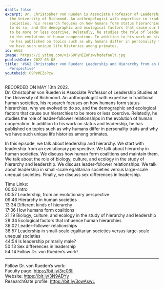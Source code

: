 ```yaml
---
draft: false
excerpt: Dr. Christopher von Rueden is Associate Professor of Leadership Studies at
  the University of Richmond. An anthropologist with expertise in traditional human
  societies, his research focuses on how humans form status hierarchies, why we evolved
  to do so, and the demographic and ecological factors that cause our hierarchies
  to be more or less coercive. Relatedly, he studies the role of leader-follower relationships
  in the evolution of human cooperation. In addition to his work on status and leadership,
  he has published on topics such as why humans differ in personality traits and why
  we have such unique life histories among primates.
id: e662
image: https://i.ytimg.com/vi/G9PyMEZoPzw/hqdefault.jpg
publishDate: 2022-08-08
title: '#662 Christopher von Rueden: Leadership and Hierarchy from an Evolutionary
  Perspective'
youtubeid: G9PyMEZoPzw
---
```

RECORDED ON MAY 13th 2022.  
Dr. Christopher von Rueden is Associate Professor of Leadership Studies at the University of Richmond. An anthropologist with expertise in traditional human societies, his research focuses on how humans form status hierarchies, why we evolved to do so, and the demographic and ecological factors that cause our hierarchies to be more or less coercive. Relatedly, he studies the role of leader-follower relationships in the evolution of human cooperation. In addition to his work on status and leadership, he has published on topics such as why humans differ in personality traits and why we have such unique life histories among primates.

In this episode, we talk about leadership and hierarchy. We start with leadership from an evolutionary perspective. We talk about hierarchy in human societies. We discuss how human form coalitions and maintain them. We talk about the role of biology, culture, and ecology in the study of hierarchy and leadership. We discuss leader-follower relationships. We talk about leadership in small-scale egalitarian societies versus large-scale unequal societies. Finally, we discuss sex differences in leadership.

Time Links:  
00:00 Intro  
00:57  Leadership, from an evolutionary perspective  
09:46  Hierarchy in human societies  
13:34  Different kinds of hierarchy  
17:36  How humans form coalitions  
21:19  Biology, culture, and ecology in the study of hierarchy and leadership  
28:34  Ecological factors that influence human hierarchies  
36:02  Leader-follower relationships  
38:57  Leadership in small-scale egalitarian societies versus large-scale unequal societies  
44:54  Is leadership primarily male?  
50:13  Sex differences in leadership  
54:14  Follow Dr. von Rueden’s work!

---

Follow Dr. von Rueden’s work:  
Faculty page: https://bit.ly/3rc06II  
Website: https://bit.ly/3N9ADYy  
ResearchGate profile: https://bit.ly/3owAswL
